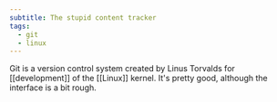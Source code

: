 ```yaml
---
subtitle: The stupid content tracker
tags:
  - git
  - linux
---
```

Git is a version control system created by Linus Torvalds for [[development]] of the [[Linux]] kernel.  It's pretty good, although the interface is a bit rough.